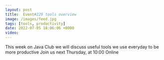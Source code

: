 ```yaml
---
layout: post
title:  Event#229 tools overview
image: /images/feed.jpg
tags: [tools, productivity]
date: 2022-07-05 18:06:06 +0000
video: 
---
```


This week on Java Club we will discuss useful tools we use everyday to be more productive
Join us next Thursday, at 10:00 Online
